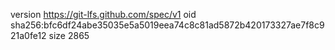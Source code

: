 version https://git-lfs.github.com/spec/v1
oid sha256:bfc6df24abe35035e5a5019eea74c8c81ad5872b420173327ae7f8c921a0fe12
size 2865
